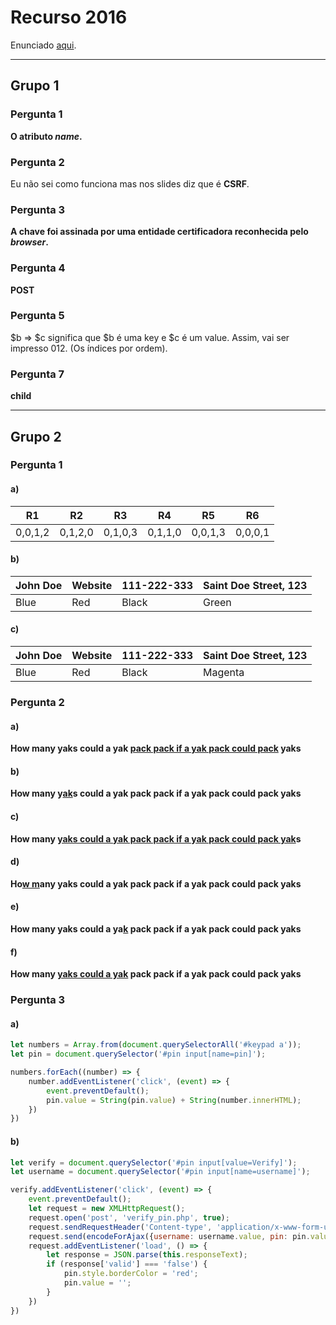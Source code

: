 # Recurso 2016

Enunciado [aqui](https://drive.google.com/file/d/1DVzMefzAKo607OlAMz1Okyxje3wgAlDG/view).

---

## Grupo 1

### Pergunta 1

**O atributo *name*.**

### Pergunta 2

Eu não sei como funciona mas nos slides diz que é **CSRF**.

### Pergunta 3

**A chave foi assinada por uma entidade certificadora reconhecida pelo *browser*.**

### Pergunta 4

**POST**

### Pergunta 5

\$b => \$c significa que \$b é uma key e \$c é um value. Assim, vai ser impresso 012. (Os índices por ordem).

### Pergunta 7

**child**

---

## Grupo 2

### Pergunta 1

#### a)

|R1|R2|R3|R4|R5|R6|
|-|-|-|-|-|-|
|0,0,1,2|0,1,2,0|0,1,0,3|0,1,1,0|0,0,1,3|0,0,0,1|

#### b)

|John Doe|Website|111-222-333|Saint Doe Street, 123|
|-|-|-|-|
|Blue|Red|Black|Green|

#### c)

|John Doe|Website|111-222-333|Saint Doe Street, 123|
|-|-|-|-|
|Blue|Red|Black|Magenta|

### Pergunta 2

#### a)

**How many yaks could a yak <ins>pack pack if a yak pack could pack</ins> yaks**

#### b)

**How many y<ins>ak</ins>s could a yak pack pack if a yak pack could pack yaks**

#### c)

**How many <ins>yaks could a yak pack pack if a yak pack could pack yak</ins>s**

#### d)

**Ho<ins>w m</ins>any yaks could a yak pack pack if a yak pack could pack yaks**

#### e)

**How many yaks could a ya<ins>k</ins> pack pack if a yak pack could pack yaks**

#### f)

**How many <ins>yaks could a yak</ins> pack pack if a yak pack could pack yaks**

### Pergunta 3

#### a)

```js
let numbers = Array.from(document.querySelectorAll('#keypad a'));
let pin = document.querySelector('#pin input[name=pin]');

numbers.forEach((number) => {
	number.addEventListener('click', (event) => {
		event.preventDefault();
		pin.value = String(pin.value) + String(number.innerHTML);
	})
})
```

#### b)

```js
let verify = document.querySelector('#pin input[value=Verify]');
let username = document.querySelector('#pin input[name=username]');

verify.addEventListener('click', (event) => {
	event.preventDefault();
	let request = new XMLHttpRequest();
	request.open('post', 'verify_pin.php', true);
	request.sendRequestHeader('Content-type', 'application/x-www-form-urlencoded');
	request.send(encodeForAjax({username: username.value, pin: pin.value}));
	request.addEventListener('load', () => {
		let response = JSON.parse(this.responseText);
		if (response['valid'] === 'false') {
			pin.style.borderColor = 'red';
			pin.value = '';
		}
	})
})
```